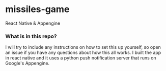 # missiles-game
React Native &amp; Appengine 

### What is in this repo?
I will try to include any instructions on how to set this up yourself, so open an issue if you have any questions about how this all works. I built the app in react native and it uses a python push notification server that runs on Google's Appengine. 

